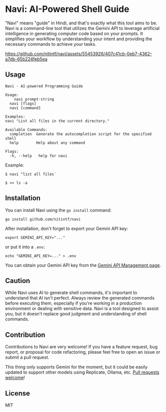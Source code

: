 # Navi: AI-Powered Shell Guide

"Navi" means "guide" in Hindi, and that's exactly what this tool aims to be. Navi is a command-line tool that utilizes the Gemini API to leverage artificial intelligence in generating computer code based on your prompts. It simplifies your workflow by understanding your intent and providing the necessary commands to achieve your tasks.

https://github.com/nitintf/navi/assets/55453926/407c41cb-0eb7-4362-a7db-65b224feb5ea

## Usage

```shell
Navi - AI-powered Programming Guide

Usage:
	navi prompt-string
  navi [flags]
  navi [command]

Examples:
navi "List all files in the current directory."

Available Commands:
  completion  Generate the autocompletion script for the specified shell
  help        Help about any command

Flags:
  -h, --help   help for navi
```

Example:

```shell
$ navi "list all files`

$ >> ls -a
```

## Installation

You can install Navi using the `go install` command:

```shell
go install github.com/nitintf/navi
```

After installation, don't forget to export your Gemini API key:
```shell
export GEMINI_API_KEY="..."
```
or put it into a `.env`:
```shell
echo "GEMINI_API_KEY=..." > .env
```

You can obtain your Gemini API key from the [Gemini API Management page](https://aistudio.google.com/app/apikey).

## Caution

While Navi uses AI to generate shell commands, it's important to understand that AI isn't perfect. Always review the generated commands before executing them, especially if you're working in a production environment or dealing with sensitive data. Navi is a tool designed to assist you, but it doesn't replace good judgment and understanding of shell commands.

## Contribution

Contributions to Navi are very welcome! If you have a feature request, bug report, or proposal for code refactoring, please feel free to open an issue or submit a pull request.

This thing only supports Gemini for the moment, but it could be easily updated to support other models using Replicate, Ollama, etc. [Pull requests welcome](https://github.com/nitintf/navi/issues?q=is%3Aissue+is%3Aopen+sort%3Aupdated-desc)!


## License

MIT
